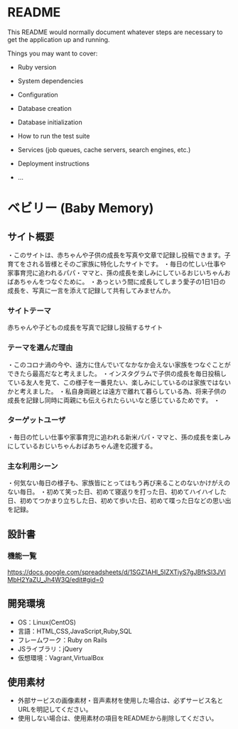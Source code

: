 # README

This README would normally document whatever steps are necessary to get the
application up and running.

Things you may want to cover:

* Ruby version

* System dependencies

* Configuration

* Database creation

* Database initialization

* How to run the test suite

* Services (job queues, cache servers, search engines, etc.)

* Deployment instructions

* ...


# ベビリー (Baby Memory)

## サイト概要
・このサイトは、赤ちゃんや子供の成長を写真や文章で記録し投稿できます。子育てをされる皆様とそのご家族に特化したサイトです。
・毎日の忙しい仕事や家事育児に追われるパパ・ママと、孫の成長を楽しみにしているおじいちゃんおばあちゃんをつなぐために。
・あっという間に成長してしまう愛子の1日1日の成長を、写真に一言を添えて記録して共有してみませんか。


### サイトテーマ
赤ちゃんや子どもの成長を写真で記録し投稿するサイト

### テーマを選んだ理由
・このコロナ渦の今や、遠方に住んでいてなかなか会えない家族をつなぐことができたら最高だなと考えました。
・インスタグラムで子供の成長を毎日投稿している友人を見て、この様子を一番見たい、楽しみにしているのは家族ではないかと考えました。
・私自身両親とは遠方で離れて暮らしている為、将来子供の成長を記録し同時に両親にも伝えられたらいいなと感じているためです。
・

### ターゲットユーザ
・毎日の忙しい仕事や家事育児に追われる新米パパ・ママと、孫の成長を楽しみにしているおじいちゃんおばあちゃん達を応援する。

### 主な利用シーン
・何気ない毎日の様子も、家族皆にとってはもう再び来ることのないかけがえのない毎日。
・初めて笑った日、初めて寝返りを打った日、初めてハイハイした日、初めてつかまり立ちした日、初めて歩いた日、初めて喋った日などの思い出を記録。

## 設計書

### 機能一覧
https://docs.google.com/spreadsheets/d/1SGZ1AHl_5IZXTiyS7gJBfkSl3JVIMbH2YaZU_Jh4W3Q/edit#gid=0

## 開発環境
- OS：Linux(CentOS)
- 言語：HTML,CSS,JavaScript,Ruby,SQL
- フレームワーク：Ruby on Rails
- JSライブラリ：jQuery
- 仮想環境：Vagrant,VirtualBox

## 使用素材
- 外部サービスの画像素材・音声素材を使用した場合は、必ずサービス名とURLを明記してください。
- 使用しない場合は、使用素材の項目をREADMEから削除してください。